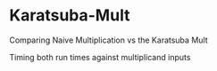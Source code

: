 # Karatsuba-Mult
Comparing Naive Multiplication vs the Karatsuba Mult


Timing both run times against multiplicand inputs
